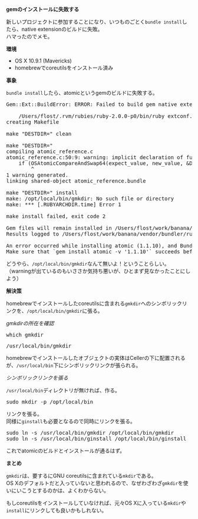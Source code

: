 **gemのインストールに失敗する**

新しいプロジェクトに参加することになり、いつものごとく`bundle install`したら、native extensionのビルドに失敗。  
ハマったのでメモ。

**環境**

- OS X 10.9.1 (Mavericks)
- homebrewでcoreutilsをインストール済み

**事象**

`bundle install`したら、atomicというgemのビルドに失敗する。

<pre class="brush: plain">
Gem::Ext::BuildError: ERROR: Failed to build gem native extension.

    /Users/flost/.rvm/rubies/ruby-2.0.0-p0/bin/ruby extconf.rb 
creating Makefile

make "DESTDIR=" clean

make "DESTDIR="
compiling atomic_reference.c
atomic_reference.c:50:9: warning: implicit declaration of function 'OSAtomicCompareAndSwap64' is invalid in C99 [-Wimplicit-function-declaration]
    if (OSAtomicCompareAndSwap64(expect_value, new_value, &DATA_PTR(self))) {
        ^
1 warning generated.
linking shared-object atomic_reference.bundle

make "DESTDIR=" install
make: /opt/local/bin/gmkdir: No such file or directory
make: *** [.RUBYARCHDIR.time] Error 1

make install failed, exit code 2

Gem files will remain installed in /Users/flost/work/banana/vendor/bundler/ruby/2.0.0/gems/atomic-1.1.10 for inspection.
Results logged to /Users/flost/work/banana/vendor/bundler/ruby/2.0.0/extensions/x86_64-darwin-12/2.0.0/atomic-1.1.10/gem_make.out

An error occurred while installing atomic (1.1.10), and Bundler cannot continue.
Make sure that `gem install atomic -v '1.1.10'` succeeds before bundling. 
</pre>    

どうやら、`/opt/local/bin/gmkdir`なんて無いよ！ということらしい。  
（warningが出ているのもいささか気持ち悪いが、ひとまず見なかったことにしよう）

**解決策**

homebrewでインストールしたcoreutilsに含まれる`gmkdir`へのシンボリックリンクを、`/opt/local/bin/gmkdir`に張る。  

*gmkdirの所在を確認*

<pre class="brush: bash">
which gmkdir
</pre>

<pre class="brush: plain">
/usr/local/bin/gmkdir
</pre>

homebrewでインストールしたオブジェクトの実体はCellerの下に配置されるが、`/usr/local/bin`下にシンボリックリンクが張られる。

*シンボリックリンクを張る*

`/usr/local/bin`ディレクトリが無ければ、作る。

<pre class="brush: bash">
sudo mkdir -p /opt/local/bin
</pre>

リンクを張る。  
同様に`ginstall`も必要となるので同時にリンクを張る。

<pre class="brush: bash">
sudo ln -s /usr/local/bin/gmkdir /opt/local/bin/gmkdir
sudo ln -s /usr/local/bin/ginstall /opt/local/bin/ginstall
</pre>

これでatomicのビルドとインストールが通るはず。

**まとめ**

`gmkdir`は、要するにGNU coreutilsに含まれている`mkdir`である。  
OS Xのデフォルトだと入っていないと思われるので、なぜわざわざ`gmkdir`を使いにいこうとするのかは、よくわからない。

もしcoreutilsをインストールしていなければ、元々OS Xに入っている`mkdir`や`install`にリンクしても良いかもしれない。





